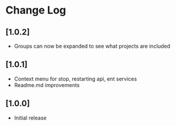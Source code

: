 # Change Log

## [1.0.2]
- Groups can now be expanded to see what projects are included

## [1.0.1]
- Context menu for stop, restarting api, ent services
- Readme.md improvements

## [1.0.0]
- Initial release
